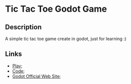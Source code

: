 # Tic Tac Toe Godot Game

## Description

A simple tic tac toe game create in godot, just for learning :)

## Links

- [Play](https://201flaviosilva-labs.github.io/Tic-Tac-Toe-Godot);
- [Code](https://github.com/201flaviosilva/Tic-Tac-Toe-Godot);
- [Godot Official Web Site](https://godotengine.org/);
